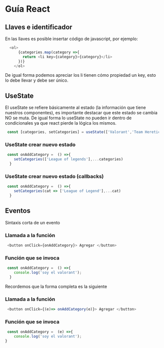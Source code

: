 # Guía React
## Llaves e identificador
En las llaves es posible insertar código de javascript, por ejemplo:
```Javascript 
  <ol>
      {categories.map(category =>{
        return <li key={category}>{category}</li>
      })}
    </ol>
```
De igual forma podemos apreciar los li tienen cómo propiedad un key, esto lo debe llevar y debe ser único.
## UseState 
El useState se refiere básicamente al estado (la información que tiene nuestros componentes), es importante destacar que este estado se cambia NO se muta. De igual forma lo useState no pueden ir dentro de condicionales ya que react pierde la lógica los mismos.
```Javascript 
 const [categories, setCategories] = useState(['Valorant','Team Heretics'])
```
### UseState crear nuevo estado 
```Javascript 
 const onAddCategory =  () =>{
    setCategories(['League of legends'],...categories)
  }
 ```

### UseState crear nuevo estado (callbacks)
```Javascript 
 const onAddCategory =  () =>{
    setCategories(cat => ['League of Legend'],...cat)
  }
 ```
## Eventos
Sintaxis corta de un evento 
### Llamada a la función
```Javascript 
 <button onClick={onAddCategory}> Agregar </button>
 ```
### Función que se invoca
```Javascript 
 const onAddCategory =  () =>{
    console.log('soy el valorant');
  }
 ```
Recordemos que la forma completa es la siguiente 
### Llamada a la función
```Javascript 
 <button onClick={(e)=> onAddCategory(e)}> Agregar </button>
 ```
### Función que se invoca
```Javascript 
 const onAddCategory =  (e) =>{
    console.log('soy el valorant');
}



